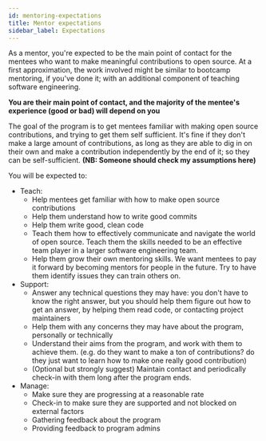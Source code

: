 ```yaml
---
id: mentoring-expectations
title: Mentor expectations
sidebar_label: Expectations
---
```


As a mentor, you're expected to be the main point of contact for the mentees who want to make meaningful contributions to open source. At a first approximation, the work involved might be similar to bootcamp mentoring, if you've done it; with an additional component of teaching software engineering.

**You are their main point of contact, and the majority of the mentee's experience (good or bad) will depend on you**

The goal of the program is to get mentees familiar with making open source contributions, and trying to get them self sufficient. It's fine if they don't make a large amount of contributions, as long as they are able to dig in on their own and make a contribution independently by the end of it; so they can be self-sufficient. **(NB: Someone should check my assumptions here)**

You will be expected to:

* Teach:
    * Help mentees get familiar with how to make open source contributions
    * Help them understand how to write good commits
    * Help them write good, clean code
    * Teach them how to effectively communicate and navigate the world of open source. Teach them the skills needed to be an effective team player in a larger software engineering team.
    * Help them grow their own mentoring skills. We want mentees to pay it forward by becoming mentors for people in the future. Try to have them identify issues they can train others on.
* Support:
    * Answer any technical questions they may have: you don't have to know the right answer, but you should help them figure out how to get an answer, by helping them read code, or contacting project maintainers
    * Help them with any concerns they may have about the program, personally or technically
    * Understand their aims from the program, and work with them to achieve them. (e.g. do they want to make a ton of contributions? do they just want to learn how to make one really good contribution)
    * (Optional but strongly suggest) Maintain contact and periodically check-in with them long after the program ends.
* Manage:
    * Make sure they are progressing at a reasonable rate
    * Check-in to make sure they are supported and not blocked on external factors
    * Gathering feedback about the program
    * Providing feedback to program admins

